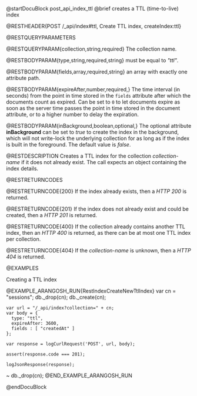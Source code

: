 
@startDocuBlock post_api_index_ttl
@brief creates a TTL (time-to-live) index

@RESTHEADER{POST /_api/index#ttl, Create TTL index, createIndex:ttl}

@RESTQUERYPARAMETERS

@RESTQUERYPARAM{collection,string,required}
The collection name.

@RESTBODYPARAM{type,string,required,string}
must be equal to *"ttl"*.

@RESTBODYPARAM{fields,array,required,string}
an array with exactly one attribute path.

@RESTBODYPARAM{expireAfter,number,required,}
The time interval (in seconds) from the point in time stored in the `fields`
attribute after which the documents count as expired. Can be set to `0` to let
documents expire as soon as the server time passes the point in time stored in
the document attribute, or to a higher number to delay the expiration.

@RESTBODYPARAM{inBackground,boolean,optional,}
The optional attribute **inBackground** can be set to *true* to create the index
in the background, which will not write-lock the underlying collection for
as long as if the index is built in the foreground. The default value is *false*.

@RESTDESCRIPTION
Creates a TTL index for the collection *collection-name* if it
does not already exist. The call expects an object containing the index
details.

@RESTRETURNCODES

@RESTRETURNCODE{200}
If the index already exists, then a *HTTP 200* is returned.

@RESTRETURNCODE{201}
If the index does not already exist and could be created, then a *HTTP 201*
is returned.

@RESTRETURNCODE{400}
If the collection already contains another TTL index, then an *HTTP 400* is
returned, as there can be at most one TTL index per collection.

@RESTRETURNCODE{404}
If the *collection-name* is unknown, then a *HTTP 404* is returned.

@EXAMPLES

Creating a TTL index

@EXAMPLE_ARANGOSH_RUN{RestIndexCreateNewTtlIndex}
    var cn = "sessions";
    db._drop(cn);
    db._create(cn);

    var url = "/_api/index?collection=" + cn;
    var body = {
      type: "ttl",
      expireAfter: 3600,
      fields : [ "createdAt" ]
    };

    var response = logCurlRequest('POST', url, body);

    assert(response.code === 201);

    logJsonResponse(response);
  ~ db._drop(cn);
@END_EXAMPLE_ARANGOSH_RUN

@endDocuBlock
